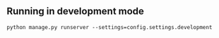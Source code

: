 Running in development mode
------

    python manage.py runserver --settings=config.settings.development